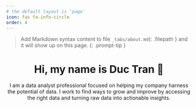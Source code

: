 ```yaml
---
# the default layout is 'page'
icon: fas fa-info-circle
order: 4
---
```


> Add Markdown syntax content to file `_tabs/about.md`{: .filepath } and it will show up on this page.
{: .prompt-tip }

<h1 align="center">
Hi, my name is Duc Tran 👋 
</h1>

<p align="center">
  I am a data analyst professional focused on helping my company harness the potential of data. I work to find ways to grow and improve by accessing the right data and turning raw data into actionable insights.
</p>

